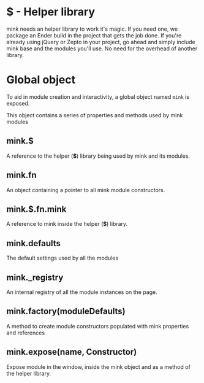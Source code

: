 # $ - Helper library

mink needs an helper library to work it's magic. If you need one, we package an Ender build in the project that gets the job done. If you're already using jQuery or Zepto in your project, go ahead and simply include mink base and the modules you'll use. No need for the overhead of another library.

# Global object

To aid in module creation and interactivity, a global object named ```mink``` is exposed.

This object contains a series of properties and methods used by mink modules

## mink.$

A reference to the helper (**$**) library being used by mink and its modules.

## mink.fn

An object containing a pointer to all mink module constructors.

## mink.$.fn.mink

A reference to mink inside the helper (**$**) library.

## mink.defaults

The default settings used by all the modules

## mink._registry

An internal registry of all the module instances on the page.

## mink.factory(moduleDefaults) 

A method to create module constructors populated with mink properties and references

## mink.expose(name, Constructor)

Expose module in the window, inside the mink object and as a method of the helper library.